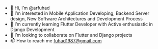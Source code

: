 - 👋 Hi, I’m @arfuhad
- 👀 I’m interested in Mobile Application Developing, Backend Server design, New Software Architectures and Development Process
- 🌱 I’m currently learning Flutter Developer with Active enthusiastic in Django Development
- 💞️ I’m looking to collaborate on Flutter and Django projects
- 📫 How to reach me fuhad1987@gmail.com

<!---
arfuhad/arfuhad is a ✨ special ✨ repository because its `README.md` (this file) appears on your GitHub profile.
You can click the Preview link to take a look at your changes.
--->
